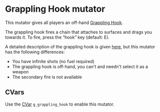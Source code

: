 Grappling Hook mutator
======================
This mutator gives all players an off-hand [Grappling Hook](Weapons#grappling-hook).

The grappling hook fires a chain that attaches to surfaces and drags you towards it. To fire, press the “hook” key (default: E).

A detailed description of the grappling hook is given [here](Weapons#grappling-hook), but this mutator has the following differences:

* You have infinite shots (no fuel required)
* The grappling hook is off-hand, you can't and needn't select it as a weapon
* The secondary fire is not available

CVars
-----
Use the [CVar](CVars) `g_grappling_hook` to enable this mutator.
